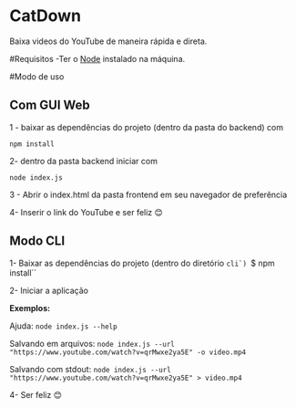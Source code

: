 # CatDown
Baixa videos do YouTube de maneira rápida e direta.

#Requisitos
-Ter o [Node](https://nodejs.org/en/) instalado na máquina.

#Modo de uso

## Com GUI Web
1 - baixar as dependências do projeto (dentro da pasta do backend) com
```
npm install
```

2- dentro da pasta backend iniciar com 
```
node index.js
```
3 - Abrir o index.html da pasta frontend em seu navegador de preferência

4- Inserir o link do YouTube e ser feliz 😊

## Modo CLI
1- Baixar as dependências do projeto (dentro do diretório ``cli`)
``$ npm install``

2- Iniciar a aplicação

**Exemplos:**

Ajuda: ``node index.js --help``

Salvando em arquivos: ``node index.js --url "https://www.youtube.com/watch?v=qrMwxe2ya5E" -o video.mp4``

Salvando com stdout: ``node index.js --url "https://www.youtube.com/watch?v=qrMwxe2ya5E" > video.mp4``

4- Ser feliz 😊
